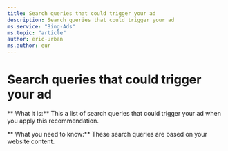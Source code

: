 ```yaml
---
title: Search queries that could trigger your ad
description: Search queries that could trigger your ad
ms.service: "Bing-Ads"
ms.topic: "article"
author: eric-urban
ms.author: eur
---
```


# Search queries that could trigger your ad

**      What it is:**     This a list of search queries that could trigger your ad when you apply this recommendation.

**      What you need to know:**     These search queries are based on your website content.


